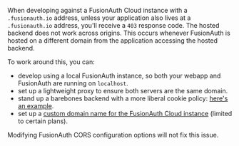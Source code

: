 When developing against a FusionAuth Cloud instance with a `.fusionauth.io` address, unless your application also lives at a `.fusionauth.io` address, you'll receive a `403` response code. The hosted backend does not work across origins. This occurs whenever FusionAuth is hosted on a different domain from the application accessing the hosted backend.

To work around this, you can:

* develop using a local FusionAuth instance, so both your webapp and FusionAuth are running on `localhost`.
* set up a lightweight proxy to ensure both servers are the same domain.
* stand up a barebones backend with a more liberal cookie policy: [here's an example](https://github.com/FusionAuth/fusionauth-example-react-sdk/tree/main/server).
* set up a [custom domain name for the FusionAuth Cloud instance](/docs/installation-guide/cloud#updating-with-existing-custom-domains) (limited to certain plans).

Modifying FusionAuth CORS configuration options will not fix this issue.
